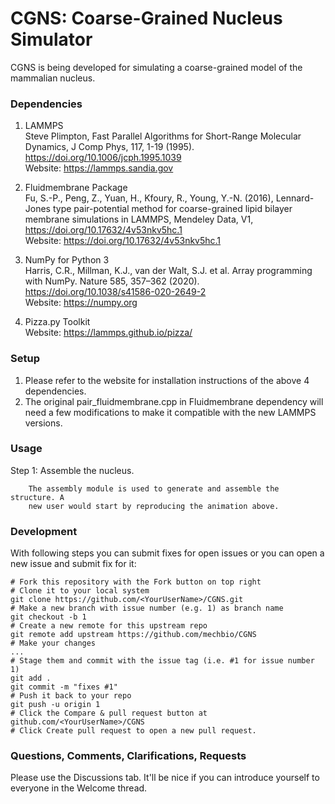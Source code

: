 # CGNS: Coarse-Grained Nucleus Simulator

CGNS is being developed for simulating a coarse-grained model of the mammalian
nucleus.

<!-- ![CGNS banner](banner.png) -->

### Dependencies
1. LAMMPS \
Steve Plimpton, Fast Parallel Algorithms for Short-Range Molecular Dynamics,
J Comp Phys, 117, 1-19 (1995). https://doi.org/10.1006/jcph.1995.1039 \
Website: https://lammps.sandia.gov

2. Fluidmembrane Package \
Fu, S.-P., Peng, Z., Yuan, H., Kfoury, R., Young, Y.-N. (2016),
Lennard-Jones type pair-potential method for coarse-grained lipid bilayer
membrane simulations in LAMMPS, Mendeley Data, V1,
https://doi.org/10.17632/4v53nkv5hc.1 \
Website: https://doi.org/10.17632/4v53nkv5hc.1

3. NumPy for Python 3 \
Harris, C.R., Millman, K.J., van der Walt, S.J. et al. Array programming with
NumPy. Nature 585, 357–362 (2020). https://doi.org/10.1038/s41586-020-2649-2 \
Website: https://numpy.org

4. Pizza.py Toolkit \
Website: https://lammps.github.io/pizza/

### Setup
1. Please refer to the website for installation instructions of the above 4
   dependencies.
2. The original pair_fluidmembrane.cpp in Fluidmembrane dependency will need a
   few modifications to make it compatible with the new LAMMPS versions.

### Usage
Step 1: Assemble the nucleus.

        The assembly module is used to generate and assemble the structure. A
        new user would start by reproducing the animation above.

### Development

With following steps you can submit fixes for open issues or you can open a new
issue and submit fix for it:

```shell
# Fork this repository with the Fork button on top right
# Clone it to your local system
git clone https://github.com/<YourUserName>/CGNS.git
# Make a new branch with issue number (e.g. 1) as branch name
git checkout -b 1
# Create a new remote for this upstream repo
git remote add upstream https://github.com/mechbio/CGNS
# Make your changes
...
# Stage them and commit with the issue tag (i.e. #1 for issue number 1)
git add .
git commit -m "fixes #1"
# Push it back to your repo
git push -u origin 1
# Click the Compare & pull request button at github.com/<YourUserName>/CGNS
# Click Create pull request to open a new pull request.
```

### Questions, Comments, Clarifications, Requests

Please use the Discussions tab. It'll be nice if you can introduce yourself to everyone in the Welcome thread.

